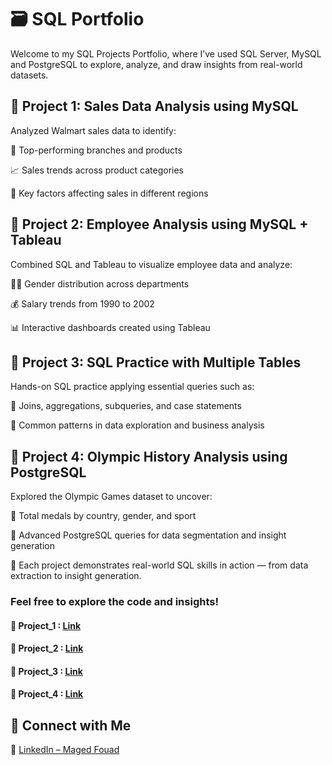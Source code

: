 # 🗃️ **SQL Portfolio**
Welcome to my SQL Projects Portfolio, where I’ve used SQL Server, MySQL and PostgreSQL to explore, analyze, and draw insights from real-world datasets.

## 📌 **Project 1: Sales Data Analysis using MySQL**
Analyzed Walmart sales data to identify:

🏬 Top-performing branches and products

📈 Sales trends across product categories

🎯 Key factors affecting sales in different regions

## 📌 **Project 2: Employee Analysis using MySQL + Tableau**
Combined SQL and Tableau to visualize employee data and analyze:

👩‍💼 Gender distribution across departments

💰 Salary trends from 1990 to 2002

📊 Interactive dashboards created using Tableau

## 📌 **Project 3: SQL Practice with Multiple Tables**
Hands-on SQL practice applying essential queries such as:

🔗 Joins, aggregations, subqueries, and case statements

🎯 Common patterns in data exploration and business analysis

## 📌 **Project 4: Olympic History Analysis using PostgreSQL**
Explored the Olympic Games dataset to uncover:

🥇 Total medals by country, gender, and sport

🧠 Advanced PostgreSQL queries for data segmentation and insight generation

📂 Each project demonstrates real-world SQL skills in action — from data extraction to insight generation.

### Feel free to explore the code and insights!
#### 🔗 Project_1 : [Link](https://github.com/Maged325/SQL-Portfolio/tree/main/Project_1)
#### 🔗 Project_2 : [Link](https://github.com/Maged325/SQL-Portfolio/tree/main/Project_2)
#### 🔗 Project_3 : [Link](https://github.com/Maged325/SQL-Portfolio/tree/main/Project_3)
#### 🔗 Project_4 : [Link](https://github.com/Maged325/SQL-Portfolio/tree/main/Project_4)

## 🤝 **Connect with Me**
🔗 [LinkedIn – Maged Fouad](https://www.linkedin.com/in/mfouadmohamed325/)

